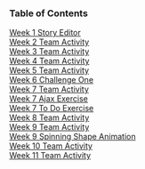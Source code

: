 
### Table of Contents
 [Week 1 Story Editor](./weekOne/story_editor.html) <br/>
 [Week 2 Team Activity](./weekTwo/ta02.html) <br/>
 [Week 3 Team Activity](./weekThree/ta03.html) <br/>
 [Week 4 Team Activity](./weekFour/ta04.html) <br/>
 [Week 5 Team Activity](./weekFive/hiking-complete.html)<br/>
 [Week 6 Challenge One](./weekSix/index.html)<br/>
 [Week 7 Team Activity](./weekSeven/hiking-complete.html)<br/>
 [Week 7 Ajax Exercise](./weekSeven/ajaxExercise/ajax.html)<br/>
[Week 7 To Do Exercise](./weekSeven/toDoExercise/todo.html)<br/>
[Week 8 Team Activity](./weekEight/starwars.html)<br/>
[Week 9 Team Activity](./weekNine/ta09/javascript30-drums/index-START.html)<br/>
[Week 9 Spinning Shape Animation](./weekNine/index.html)<br/>
[Week 10 Team Activity](./weekTen/quakes.html)<br/>
[Week 11 Team Activity](week11/client/week11.html)<br/>
